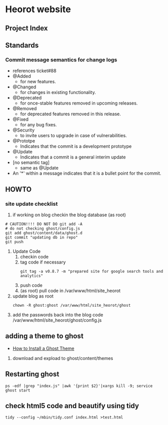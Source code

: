 # Heorot website 

## Project Index


## Standards
### Commit message semantics for change logs
* references ticket#88
* @Added
  * for new features.
* @Changed
  * for changes in existing functionality.
* @Deprecated
  * for once-stable features removed in upcoming releases.
* @Removed
  * for deprecated features removed in this release.
* @Fixed
  * for any bug fixes.
* @Security
  * to invite users to upgrade in case of vulnerabilities.
* @Prototpe
  * Indicates that the commit is a development prototype
* @Update
  * Indicates that a commit is a general interim update
* [no semantic tag]
  * same as @Update
* An '*' within a message indicates that it is a bullet point for the commit.

## HOWTO
### site update checklist
1. if working on blog checkin the blog database (as root)
```
# CAUTION!!!! DO NOT DO git add -A
# do not checking ghost/config.js
git add ghost/content/data/ghost.d
git commit "updating db in repo"
git push
```
1. Update Code
    1. checkin code
    1. tag code if necessary
        ```
        git tag -a v0.8.7 -m "prepared site for google search tools and analytics"
        ```
    1. push code 
    1. (as root) pull code in /var/www/html/site_heorot
1. update blog as root
    ```
    chown -R ghost:ghost /var/www/html/site_heorot/ghost
    ```
1. add the passwords back into the blog code /var/www/html/site_heorot/ghost/config.js

## adding a theme to ghost
* [How to Install a Ghost Theme](https://www.allaboutghost.com/how-to-install-a-ghost-theme/)
1. download and expload to ghost/content/themes

## Restarting ghost
```
ps -edf |grep "index.js" |awk '{print $2}'|xargs kill -9; service ghost start

```

## check html5 code and beautify using tidy
```
tidy --config ~/mbin/tidy.conf index.html >test.html
```



